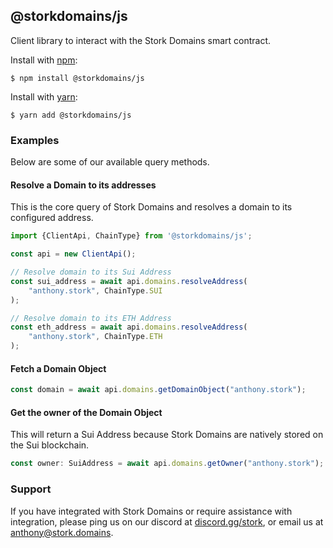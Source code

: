 ## @storkdomains/js
Client library to interact with the Stork Domains smart contract.

Install with [npm](https://www.npmjs.com/):
```shell
$ npm install @storkdomains/js
```

Install with [yarn](https://yarnpkg.com):
```shell
$ yarn add @storkdomains/js
```

### Examples
Below are some of our available query methods.

#### Resolve a Domain to its addresses
This is the core query of Stork Domains and resolves a domain to its configured address.

```typescript
import {ClientApi, ChainType} from '@storkdomains/js';

const api = new ClientApi();

// Resolve domain to its Sui Address
const sui_address = await api.domains.resolveAddress(
    "anthony.stork", ChainType.SUI
);

// Resolve domain to its ETH Address
const eth_address = await api.domains.resolveAddress(
    "anthony.stork", ChainType.ETH
);
```

#### Fetch a Domain Object
```typescript
const domain = await api.domains.getDomainObject("anthony.stork");
```

#### Get the owner of the Domain Object
This will return a Sui Address because Stork Domains are natively stored on the Sui blockchain.
```typescript
const owner: SuiAddress = await api.domains.getOwner("anthony.stork");
```

### Support
If you have integrated with Stork Domains or require assistance with integration, please ping us on our discord at [discord.gg/stork](https://discord.gg/stork), or email us at [anthony@stork.domains](mailto:anthony@stork.domains).